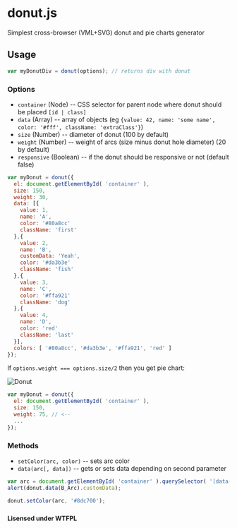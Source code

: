 donut.js
========

Simplest cross-browser (VML+SVG) donut and pie charts generator


## Usage
```js
var myDonutDiv = donut(options); // returns div with donut
```
### Options
- ``container`` (Node) -- CSS selector for parent node where donut should be placed ``[id | class]``
- ``data`` (Array) -- array of objects (eg ``{value: 42, name: 'some name', color: '#fff', className: 'extraClass'}``)
- ``size`` (Number) -- diameter of donut (100 by default)
- ``weight`` (Number) -- weight of arcs (size minus donut hole diameter) (20 by default)
- ``responsive`` (Boolean) -- if the donut should be responsive or not (default false)

```js
var myDonut = donut({
  el: document.getElementById( 'container' ),
  size: 150,
  weight: 30,
  data: [{
    value: 1,
    name: 'A',
    color: '#80a8cc'
    className: 'first'
  },{
    value: 2,
    name: 'B',
    customData: 'Yeah',
    color: '#da3b3e'
    className: 'fish'
  },{
    value: 3,
    name: 'C',
    color: '#ffa921'
    className: 'dog'
  },{
    value: 4,
    name: 'D',
    color: 'red'
    className: 'last'
  }],
  colors: [ '#80a8cc', '#da3b3e', '#ffa921', 'red' ]
});
```

If ``options.weight === options.size/2`` then you get pie chart:

![Donut](http://i.imgur.com/SzBRLVS.png)

```js
var myDonut = donut({
  el: document.getElementById( 'container' ),
  size: 150,
  weight: 75, // <--
  ...
});
```

### Methods
- ``setColor(arc, color)`` -- sets arc color
- ``data(arc[, data])`` -- gets or sets data depending on second parameter

```js
var arc = document.getElementById( 'container' ).querySelector( '[data-name="B"]' );
alert(donut.data(B_Arc).customData);

donut.setColor(arc, '#8dc700');
```

### 

**Lisensed under WTFPL**
